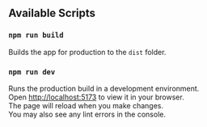 ## Available Scripts

### `npm run build`

Builds the app for production to the `dist` folder.

### `npm run dev`

Runs the production build in a development environment.\
Open [http://localhost:5173]( http://localhost:5173) to view it in your browser.\
The page will reload when you make changes.\
You may also see any lint errors in the console.
